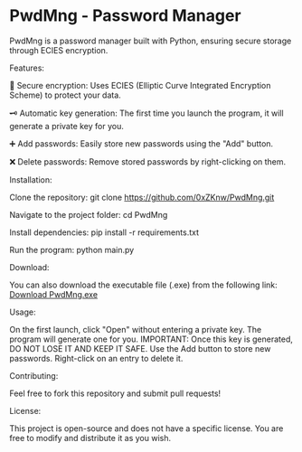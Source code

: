 # PwdMng - Password Manager

PwdMng is a password manager built with Python, ensuring secure storage through ECIES encryption.

Features:

  🔐 Secure encryption: Uses ECIES (Elliptic Curve Integrated Encryption Scheme) to protect your data.
  
  🗝 Automatic key generation: The first time you launch the program, it will generate a private key for you.
  
  ➕ Add passwords: Easily store new passwords using the "Add" button.
  
  ❌ Delete passwords: Remove stored passwords by right-clicking on them.

Installation:

  Clone the repository:
  git clone https://github.com/0xZKnw/PwdMng.git

  Navigate to the project folder:
  cd PwdMng
  
  Install dependencies:
  pip install -r requirements.txt
  
  Run the program:
  python main.py 

Download:

  You can also download the executable file (.exe) from the following link:
  [Download PwdMng.exe](https://mega.nz/file/SJAWQCzY#IE3GI-BdtR9uH33ZRGv2ZN9K9VM-sTASYCiZcBU5lBs)

Usage:

  On the first launch, click "Open" without entering a private key. The program will generate one for you.
  IMPORTANT: Once this key is generated, DO NOT LOSE IT AND KEEP IT SAFE.
  Use the Add button to store new passwords.
  Right-click on an entry to delete it.

Contributing:

  Feel free to fork this repository and submit pull requests!

License:

  This project is open-source and does not have a specific license. You are free to modify and distribute it as you wish.
